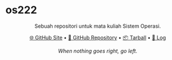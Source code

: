 # os222

<div style="text-align: center">

<p>Sebuah repositori untuk mata kuliah Sistem Operasi.</p>

<p><a href="https://hanstm.github.io/os222/">🌐 GitHub Site</a> • <a href="https://github.com/HansTM/os222/">📁 GitHub Repository</a> • <a href="SandBox/cbkadal.tar.xz">📦 Tarball</a> • <a href="TXT/mylog.txt">📜 Log</a></p>

<p><i>When nothing goes right, go left.</i></p>

</div>
